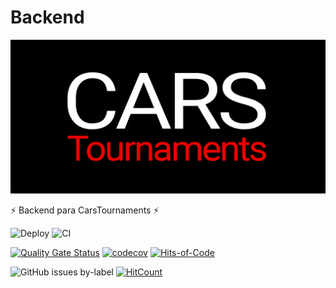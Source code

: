 # Backend

![CarsTournaments](../images/banner.png)

⚡️ Backend para CarsTournaments ⚡️


![Deploy](https://github.com/carsTournaments/backend/actions/workflows/deploy.yml/badge.svg) ![CI](https://github.com/carsTournaments/backend/actions/workflows/ci.yml/badge.svg)

[![Quality Gate Status](https://sonarcloud.io/api/project\_badges/measure?project=carsTournaments\_backend\&metric=alert\_status)](https://sonarcloud.io/summary/new\_code?id=carsTournaments\_backend) [![codecov](https://codecov.io/gh/carsTournaments/backend/branch/master/graph/badge.svg?token=A738EDBZ4N)](https://codecov.io/gh/carsTournaments/backend) [![Hits-of-Code](https://hitsofcode.com/github/carstournaments/backend?branch=master)](https://hitsofcode.com/github/carstournaments/backend/view?branch=master)

![GitHub issues by-label](https://img.shields.io/github/issues/carstournaments/backend/bug?label=Bugs\&style=plastic) [![HitCount](https://hits.dwyl.com/carsTournaments/backend.svg?style=flat)](http://hits.dwyl.com/carsTournaments/backend)



